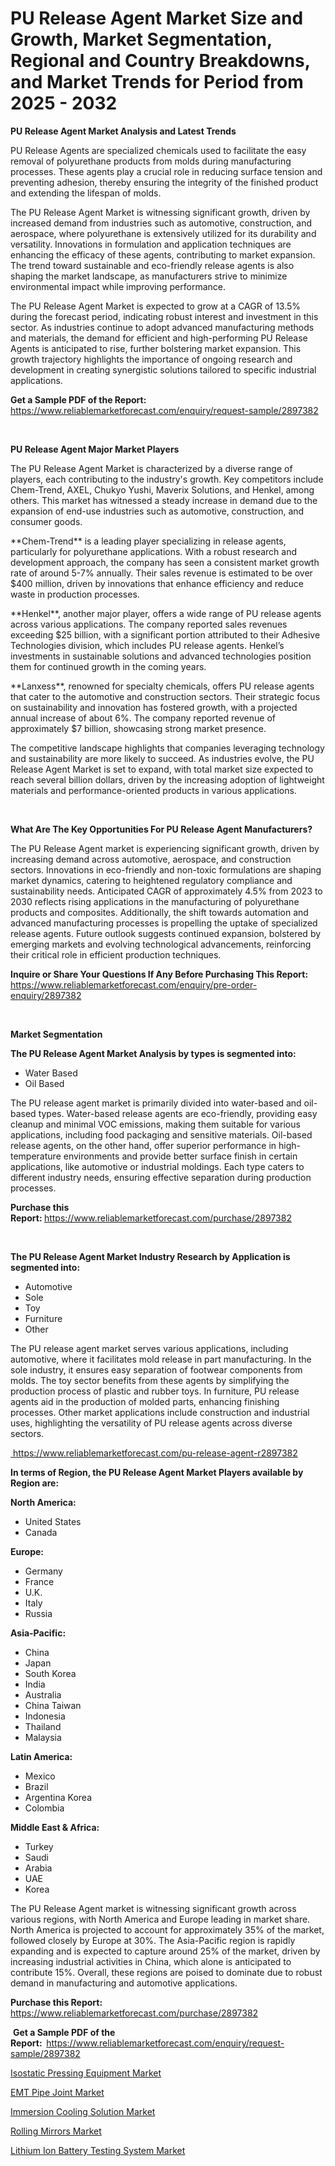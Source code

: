 <p><h1>PU Release Agent Market Size and Growth, Market Segmentation, Regional and Country Breakdowns, and Market Trends for Period from 2025 -  2032</h1></p><p><strong>PU Release Agent Market Analysis and Latest Trends</strong></p>
<p><p>PU Release Agents are specialized chemicals used to facilitate the easy removal of polyurethane products from molds during manufacturing processes. These agents play a crucial role in reducing surface tension and preventing adhesion, thereby ensuring the integrity of the finished product and extending the lifespan of molds.</p><p>The PU Release Agent Market is witnessing significant growth, driven by increased demand from industries such as automotive, construction, and aerospace, where polyurethane is extensively utilized for its durability and versatility. Innovations in formulation and application techniques are enhancing the efficacy of these agents, contributing to market expansion. The trend toward sustainable and eco-friendly release agents is also shaping the market landscape, as manufacturers strive to minimize environmental impact while improving performance.</p><p>The PU Release Agent Market is expected to grow at a CAGR of 13.5% during the forecast period, indicating robust interest and investment in this sector. As industries continue to adopt advanced manufacturing methods and materials, the demand for efficient and high-performing PU Release Agents is anticipated to rise, further bolstering market expansion. This growth trajectory highlights the importance of ongoing research and development in creating synergistic solutions tailored to specific industrial applications.</p></p>
<p><strong>Get a Sample PDF of the Report:&nbsp;</strong> <a href="https://www.reliablemarketforecast.com/enquiry/request-sample/2897382?utm_campaign=1834&utm_medium=2&utm_source=Github&utm_content=ia&utm_term=15032025&utm_id=pu-release-agent">https://www.reliablemarketforecast.com/enquiry/request-sample/2897382</a></p>
<p>&nbsp;</p>
<p><strong>PU Release Agent Major Market Players</strong></p>
<p><p>The PU Release Agent Market is characterized by a diverse range of players, each contributing to the industry's growth. Key competitors include Chem-Trend, AXEL, Chukyo Yushi, Maverix Solutions, and Henkel, among others. This market has witnessed a steady increase in demand due to the expansion of end-use industries such as automotive, construction, and consumer goods.</p><p>**Chem-Trend** is a leading player specializing in release agents, particularly for polyurethane applications. With a robust research and development approach, the company has seen a consistent market growth rate of around 5-7% annually. Their sales revenue is estimated to be over $400 million, driven by innovations that enhance efficiency and reduce waste in production processes.</p><p>**Henkel**, another major player, offers a wide range of PU release agents across various applications. The company reported sales revenues exceeding $25 billion, with a significant portion attributed to their Adhesive Technologies division, which includes PU release agents. Henkel’s investments in sustainable solutions and advanced technologies position them for continued growth in the coming years.</p><p>**Lanxess**, renowned for specialty chemicals, offers PU release agents that cater to the automotive and construction sectors. Their strategic focus on sustainability and innovation has fostered growth, with a projected annual increase of about 6%. The company reported revenue of approximately $7 billion, showcasing strong market presence.</p><p>The competitive landscape highlights that companies leveraging technology and sustainability are more likely to succeed. As industries evolve, the PU Release Agent Market is set to expand, with total market size expected to reach several billion dollars, driven by the increasing adoption of lightweight materials and performance-oriented products in various applications.</p></p>
<p>&nbsp;</p>
<p><strong>What Are The Key Opportunities For PU Release Agent Manufacturers?</strong></p>
<p><p>The PU Release Agent market is experiencing significant growth, driven by increasing demand across automotive, aerospace, and construction sectors. Innovations in eco-friendly and non-toxic formulations are shaping market dynamics, catering to heightened regulatory compliance and sustainability needs. Anticipated CAGR of approximately 4.5% from 2023 to 2030 reflects rising applications in the manufacturing of polyurethane products and composites. Additionally, the shift towards automation and advanced manufacturing processes is propelling the uptake of specialized release agents. Future outlook suggests continued expansion, bolstered by emerging markets and evolving technological advancements, reinforcing their critical role in efficient production techniques.</p></p>
<p><strong>Inquire or Share Your Questions If Any Before Purchasing This Report:</strong> <a href="https://www.reliablemarketforecast.com/enquiry/pre-order-enquiry/2897382?utm_campaign=1834&utm_medium=2&utm_source=Github&utm_content=ia&utm_term=15032025&utm_id=pu-release-agent">https://www.reliablemarketforecast.com/enquiry/pre-order-enquiry/2897382</a></p>
<p>&nbsp;</p>
<p><strong>Market Segmentation</strong></p>
<p><strong>The PU Release Agent Market Analysis by types is segmented into:</strong></p>
<p><ul><li>Water Based</li><li>Oil Based</li></ul></p>
<p><p>The PU release agent market is primarily divided into water-based and oil-based types. Water-based release agents are eco-friendly, providing easy cleanup and minimal VOC emissions, making them suitable for various applications, including food packaging and sensitive materials. Oil-based release agents, on the other hand, offer superior performance in high-temperature environments and provide better surface finish in certain applications, like automotive or industrial moldings. Each type caters to different industry needs, ensuring effective separation during production processes.</p></p>
<p><strong>Purchase this Report:&nbsp;</strong><a href="https://www.reliablemarketforecast.com/purchase/2897382?utm_campaign=1834&utm_medium=2&utm_source=Github&utm_content=ia&utm_term=15032025&utm_id=pu-release-agent">https://www.reliablemarketforecast.com/purchase/2897382</a></p>
<p>&nbsp;</p>
<p><strong>The PU Release Agent Market Industry Research by Application is segmented into:</strong></p>
<p><ul><li>Automotive</li><li>Sole</li><li>Toy</li><li>Furniture</li><li>Other</li></ul></p>
<p><p>The PU release agent market serves various applications, including automotive, where it facilitates mold release in part manufacturing. In the sole industry, it ensures easy separation of footwear components from molds. The toy sector benefits from these agents by simplifying the production process of plastic and rubber toys. In furniture, PU release agents aid in the production of molded parts, enhancing finishing processes. Other market applications include construction and industrial uses, highlighting the versatility of PU release agents across diverse sectors.</p></p>
<p><a href="https://www.reliablemarketforecast.com/pu-release-agent-r2897382?utm_campaign=1834&utm_medium=2&utm_source=Github&utm_content=ia&utm_term=15032025&utm_id=pu-release-agent">&nbsp;https://www.reliablemarketforecast.com/pu-release-agent-r2897382</a></p>
<p><strong>In terms of Region, the PU Release Agent Market Players available by Region are:</strong></p>
<p>
    <p> <strong> North America: </strong>
        <ul>
            <li>United States</li>
            <li>Canada</li>
        </ul>
        </p> 
    <p> <strong> Europe: </strong>
        <ul>
            <li>Germany</li>
            <li>France</li>
            <li>U.K.</li>
            <li>Italy</li>
            <li>Russia</li>
        </ul>
        </p> 
    <p> <strong> Asia-Pacific: </strong>
        <ul>
            <li>China</li>
            <li>Japan</li>
            <li>South Korea</li>
            <li>India</li>
            <li>Australia</li>
            <li>China Taiwan</li>
            <li>Indonesia</li>
            <li>Thailand</li>
            <li>Malaysia</li>
        </ul>
        </p> 
    <p> <strong> Latin America: </strong>
        <ul>
            <li>Mexico</li>
            <li>Brazil</li>
            <li>Argentina Korea</li>
            <li>Colombia</li>
        </ul>
        </p> 
    <p> <strong> Middle East & Africa: </strong>
        <ul>
            <li>Turkey</li>
            <li>Saudi</li>
            <li>Arabia</li>
            <li>UAE</li>
            <li>Korea</li>
        </ul>
    </p>
    </p>
<p><p>The PU Release Agent market is witnessing significant growth across various regions, with North America and Europe leading in market share. North America is projected to account for approximately 35% of the market, followed closely by Europe at 30%. The Asia-Pacific region is rapidly expanding and is expected to capture around 25% of the market, driven by increasing industrial activities in China, which alone is anticipated to contribute 15%. Overall, these regions are poised to dominate due to robust demand in manufacturing and automotive applications.</p></p>
<p><strong>Purchase this Report: </strong><a href="https://www.reliablemarketforecast.com/purchase/2897382?utm_campaign=1834&utm_medium=2&utm_source=Github&utm_content=ia&utm_term=15032025&utm_id=pu-release-agent">https://www.reliablemarketforecast.com/purchase/2897382</a></p>
<p>&nbsp;<strong>Get a Sample PDF of the Report:&nbsp;&nbsp;</strong><a href="https://www.reliablemarketforecast.com/enquiry/request-sample/2897382?utm_campaign=1834&utm_medium=2&utm_source=Github&utm_content=ia&utm_term=15032025&utm_id=pu-release-agent">https://www.reliablemarketforecast.com/enquiry/request-sample/2897382</a></p>
<p><strong></strong></p>
<p><p><a href="https://github.com/tigoryemm/Market-Research-Report-List-1/blob/main/isostatic-pressing-equipment-market.md?utm_campaign=1834&utm_medium=2&utm_source=Github&utm_content=ia&utm_term=15032025&utm_id=pu-release-agent">Isostatic Pressing Equipment Market</a></p><p><a href="https://github.com/landtmman/Market-Research-Report-List-1/blob/main/emt-pipe-joint-market.md?utm_campaign=1834&utm_medium=2&utm_source=Github&utm_content=ia&utm_term=15032025&utm_id=pu-release-agent">EMT Pipe Joint Market</a></p><p><a href="https://github.com/negrocybul4w/Market-Research-Report-List-1/blob/main/immersion-cooling-solution-market.md?utm_campaign=1834&utm_medium=2&utm_source=Github&utm_content=ia&utm_term=15032025&utm_id=pu-release-agent">Immersion Cooling Solution Market</a></p><p><a href="https://github.com/lonanweaseh4/Market-Research-Report-List-1/blob/main/rolling-mirrors-market.md?utm_campaign=1834&utm_medium=2&utm_source=Github&utm_content=ia&utm_term=15032025&utm_id=pu-release-agent">Rolling Mirrors Market</a></p><p><a href="https://github.com/djoeamakeh/Market-Research-Report-List-1/blob/main/lithium-ion-battery-testing-system-market.md?utm_campaign=1834&utm_medium=2&utm_source=Github&utm_content=ia&utm_term=15032025&utm_id=pu-release-agent">Lithium Ion Battery Testing System Market</a></p></p>